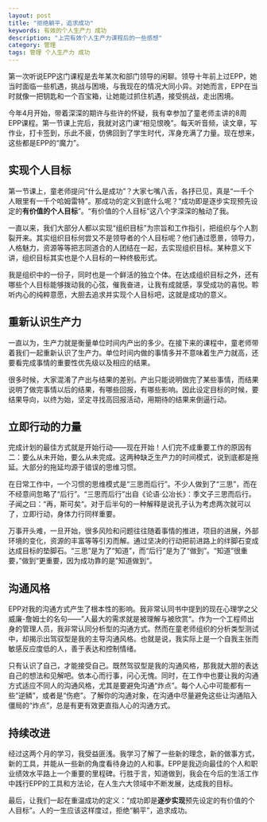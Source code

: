 ```yaml
---
layout: post
title: "拒绝躺平，追求成功"
keywords: 有效的个人生产力 成功
description: "上完有效个人生产力课程后的一些感想"
category: 管理
tags: 管理 个人生产力 成功
---
```




第一次听说EPP这门课程是去年某次和部门领导的闲聊。领导十年前上过EPP，她当时面临一些机遇，挑战与困境，与我现在的情况大同小异。对她而言，EPP在当时就像一把钥匙和一个百宝箱，让她能过抓住机遇，接受挑战，走出困境。

今年4月开始，带着深深的期许与些许的怀疑，我有幸参加了童老师主讲的8周EPP课程。第一节课上完后，我就对这门课“相见恨晚”。每天听音频，读文章，写作业，打卡签到，乐此不疲，仿佛回到了学生时代，浑身充满了力量。现在想来，这些都是EPP的“魔力”。

## 实现个人目标

第一节课上，童老师提问“什么是成功”？大家七嘴八舌，各抒已见，真是“一千个人眼里有一千个哈姆雷特”。那成功的定义到底什么呢？“成功即是逐步实现预先设定的**有价值的个人目标**”。“有价值的个人目标”这八个字深深的触动了我。

一直以来，我们大部分人都以实现“组织目标”为宗旨和工作指引，把组织与个人割裂开来。其实组织目标何尝又不是领导者的个人目标呢？他们通过愿景，领导力，人格魅力，资源等等把志同道合的人团结在一起，去实现组织目标。某种意义下讲，组织目标其实也是个人目标的一种终极形式。

我是组织中的一份子，同时也是一个鲜活的独立个体。在达成组织目标之外，还有哪些个人目标能够拨动我的心弦，催我奋进，让我有成就感，享受成功的喜悦。聆听内心的纯粹意愿，大胆去追求并实现个人目标吧，这就是成功的意义。

## 重新认识生产力

一直以为，生产力就是衡量单位时间内产出的多少。在接下来的课程中，童老师带着我们一起重新认识了生产力。单位时间内做的事情多并不意味着生产力就高，还要看完成事情的重要性优先级以及相应的结果。

很多时候，大家混淆了产出与结果的差别。产出只能说明做完了某些事情，而结果说明了做完事情以后的结果，有哪些回报，有哪些影响。因此设定目标的时候，要结果导向，以终为始，坚定寻找高回报活动，用期待的结果来倒逼行动。

## 立即行动的力量

完成计划的最佳方式就是开始行动——现在开始！人们完不成重要工作的原因有二：要么从未开始，要么从未完成。这两种缺乏生产力的时间模式，说到底都是拖延。大部分的拖延均源于错误的思维习惯。

在日常工作中，一个习惯的思维模式是“三思而后行”。不少人做到了“三思”，而在不经意间忽略了“后行”。“三思而后行”出自《论语·公冶长》：季文子三思而后行。子闻之曰：“再，斯可矣“。对于后半句的一种解释是说孔子认为考虑两次就可以了，立即行动，身体力行同样重要。

万事开头难，一旦开始，很多风险和问题往往随着事情的推进，项目的进展，外部环境的变化，资源的丰富等等引刃而解。通过坚决的行动把前进路上的绊脚石变成达成目标的垫脚石。“三思”是为了“知道”，而“后行”是为了“做到”。“知道”很重要，”做到“更重要，因为成功靠的是”知道做到“。

## 沟通风格

 EPP对我的沟通方式产生了根本性的影响。我非常认同书中提到的现在心理学之父威廉-詹姆士的名句——”人最大的需求就是被理解与被欣赏“。作为一个工程师出身的管理人员，我非常认同分析型的沟通方式。然而在童老师组织的分析类型测试中，却揭示出驾驭型是我的主导沟通风格。也就是说，我实际上是一个自我主张而敏感反应度低的人，善于表达和控制情绪。

只有认识了自己，才能接受自己。既然驾驭型是我的沟通风格，那我就大胆的表达自己的想法和见解吧。依本心而行事，问心无愧。同时，在工作中也要让我的沟通方式适应不同人的沟通风格，尤其是要避免沟通“炸点”。每个人心中可能都有一些“逆鳞”，或者是“伤疤”。了解你的沟通对象，在沟通中尽量避免这些让沟通陷入僵局的“炸点”，总是有更有效更直指人心的沟通方式。

## 持续改进

经过这两个月的学习，我受益匪浅。我学习了解了一些新的理念，新的做事方式，新的工具，并能从一些新的角度看待身边的人和事。EPP是我迈向最佳的个人和职业绩效水平路上一个重要的里程碑。行胜于言，知道做到，我会在今后的生活工作中践行EPP的工具和方法论，在人生六大领域中不断发展，达成我的目标。

最后，让我们一起在重温成功的定义：“成功即是**逐步实现**预先设定的有价值的个人目标”。人的一生应该这样度过，拒绝“躺平”，追求成功。





